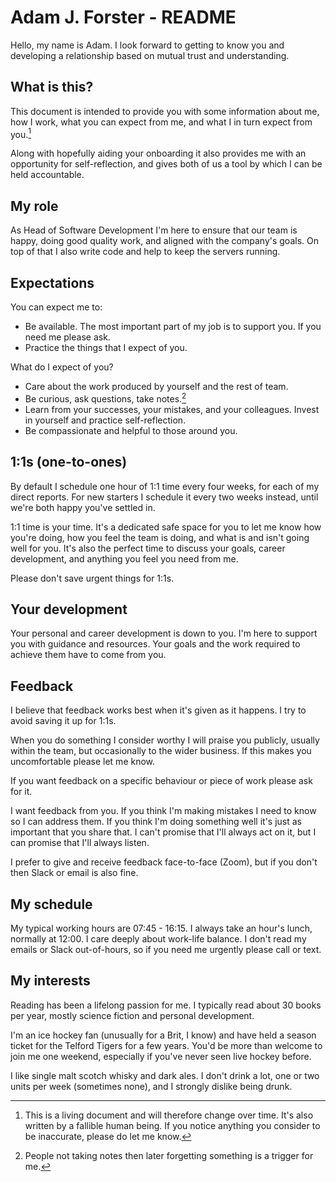 # Adam J. Forster - README

Hello, my name is Adam. I look forward to getting to know you and developing a relationship based on mutual trust and understanding.

## What is this?

This document is intended to provide you with some information about me, how I work, what you can expect from me, and what I in turn expect from you.[^1]

Along with hopefully aiding your onboarding it also provides me with an opportunity for self-reflection, and gives both of us a tool by which I can be held accountable.

## My role

As Head of Software Development I'm here to ensure that our team is happy, doing good quality work, and aligned with the company's goals. On top of that I also write code and help to keep the servers running.

## Expectations

You can expect me to:

- Be available. The most important part of my job is to support you. If you need me please ask.
- Practice the things that I expect of you.

What do I expect of you?

- Care about the work produced by yourself and the rest of team.
- Be curious, ask questions, take notes.[^2]
- Learn from your successes, your mistakes, and your colleagues. Invest in yourself and practice self-reflection.
- Be compassionate and helpful to those around you.

## 1:1s (one-to-ones)

By default I schedule one hour of 1:1 time every four weeks, for each of my direct reports. For new starters I schedule it every two weeks instead, until we're both happy you've settled in.

1:1 time is your time. It's a dedicated safe space for you to let me know how you're doing, how you feel the team is doing, and what is and isn't going well for you. It's also the perfect time to discuss your goals, career development, and anything you feel you need from me.

Please don't save urgent things for 1:1s.

## Your development

Your personal and career development is down to you. I'm here to support you with guidance and resources. Your goals and the work required to achieve them have to come from you.

## Feedback

I believe that feedback works best when it's given as it happens. I try to avoid saving it up for 1:1s.

When you do something I consider worthy I will praise you publicly, usually within the team, but occasionally to the wider business. If this makes you uncomfortable please let me know.

If you want feedback on a specific behaviour or piece of work please ask for it.

I want feedback from you. If you think I'm making mistakes I need to know so I can address them. If you think I'm doing something well it's just as important that you share that. I can't promise that I'll always act on it, but I can promise that I'll always listen.

I prefer to give and receive feedback face-to-face (Zoom), but if you don't then Slack or email is also fine.

## My schedule

My typical working hours are 07:45 - 16:15. I always take an hour's lunch, normally at 12:00. I care deeply about work-life balance. I don't read my emails or Slack out-of-hours, so if you need me urgently please call or text.

## My interests

Reading has been a lifelong passion for me. I typically read about 30 books per year, mostly science fiction and personal development.

I'm an ice hockey fan (unusually for a Brit, I know) and have held a season ticket for the Telford Tigers for a few years. You'd be more than welcome to join me one weekend, especially if you've never seen live hockey before.

I like single malt scotch whisky and dark ales. I don't drink a lot, one or two units per week (sometimes none), and I strongly dislike being drunk.

[^1]: This is a living document and will therefore change over time. It's also written by a fallible human being. If you notice anything you consider to be inaccurate, please do let me know.
[^2]: People not taking notes then later forgetting something is a trigger for me.
